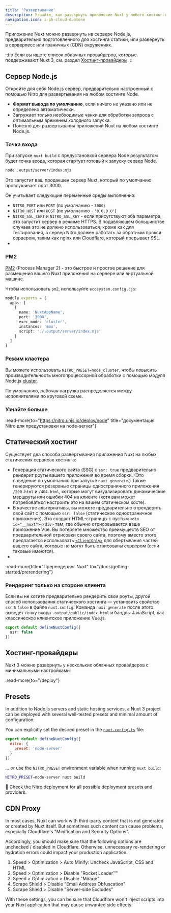 ```yaml
---
title: 'Развертывание'
description: Узнайте, как развернуть приложение Nuxt у любого хостинг-провайдера..
navigation.icon: i-ph-cloud-duotone
---
```


Приложение Nuxt можно развернуть на сервере Node.js, предварительно подготовленного для хостинга статики, или развернуть в серверлесс или граничных (CDN) окружениях.

::tip
Если вы ищете список облачных провайдеров, которые поддерживают Nuxt 3, см. раздел [Хостинг-провайдеры](/deploy).
::

## Сервер Node.js

Откройте для себя Node.js сервер, предварительно настроенный с помощью Nitro для развертывания на любом хостинге Node.

- **Формат вывода по умолчанию**, если ничего не указано или не определено автоматически. <br>
- Загружает только необходимые чанки для обработки запроса с оптимальным временем холодного запуска. <br>
- Полезно для развертывания приложений Nuxt на любом хостинге Node.js.

### Точка входа

При запуске `nuxt build` с предустановкой сервера Node результатом будет точка входа, которая стартует готовый к запуску сервер Node.

```bash [Terminal]
node .output/server/index.mjs
```

Это запустит ваш продакшен сервер Nuxt, который по умолчанию прослушивает порт 3000.

Он учитывает следующие переменные среды выполнения:

- `NITRO_PORT` или `PORT` (по умолчанию - `3000`)
- `NITRO_HOST` или `HOST` (по умолчанию - `'0.0.0.0'`)
- `NITRO_SSL_CERT` и `NITRO_SSL_KEY` - если присутствуют оба параметра, это запустит сервер в режиме HTTPS. В подавляющем большинстве случаев это не должно использоваться, кроме как для тестирования, а сервер Nitro должен работать за обратным прокси сервером, таким как nginx или Cloudflare, который прерывает SSL.
- 
### PM2

[PM2](https://pm2.keymetrics.io/) (Process Manager 2) - это быстрое и простое решение для размещения вашего Nuxt приложения на сервере или виртуальной машине.

Чтобы использовать `pm2`, используйте `ecosystem.config.cjs`:

```ts [ecosystem.config.cjs]
module.exports = {
  apps: [
    {
      name: 'NuxtAppName',
      port: '3000',
      exec_mode: 'cluster',
      instances: 'max',
      script: './.output/server/index.mjs'
    }
  ]
}
```

### Режим кластера

Вы можете использовать `NITRO_PRESET=node_cluster`, чтобы повысить производительность многопроцессорной обработки с помощью модуля Node.js [cluster](https://nodejs.org/dist/latest/docs/api/cluster.html).

По умолчанию, рабочая нагрузка распределяется между исполнителями по круговой схеме.

### Узнайте больше

:read-more{to="https://nitro.unjs.io/deploy/node" title="документация Nitro для предустановки на node-server"}

## Статический хостинг

Существует два способа развертывания приложения Nuxt на любых статических сервисах хостинга:

- Генерация статического сайта (SSG) с `ssr: true` предварительно рендерит роуты вашего приложения во время сборки. (Это поведение по умолчанию при запуске `nuxi generate`.) Также генерируются резервные страницы одностраничного приложения `/200.html` и `/404.html`, которые могут визуализировать динамические маршруты или ошибки 404 на клиенте (хотя вам может потребоваться настроить это на вашем статическом хосте).
- В качестве альтернативы, вы можете предварительно отрендерить свой сайт с помощью `ssr: false` (статическое одностраничное приложение). Это создаст HTML-страницы с пустым `<div id="__nuxt"></div>` там, где обычно отрисовывается ваше приложение Vue. Вы потеряете множество преимуществ SEO от предварительной отрисовки своего сайта, поэтому вместо этого предлагается использовать [`<ClientOnly>`](/docs/api/components/client-only) для обертывания частей вашего сайта, которые не могут быть отрисованы сервером (если таковые имеются).
- 
:read-more{title="Пререндеринг Nuxt" to="/docs/getting-started/prerendering"}

### Рендеринг только на стороне клиента

Если вы не хотите предварительно рендерить свои роуты, другой способ использования статического хостинга — установить свойство `ssr` в `false` в файле `nuxt.config`. Команда `nuxi generate` после этого выведет точку входа `.output/public/index.html` и бандлы JavaScript, как классическое клиентское приложение Vue.js.

```ts twoslash [nuxt.config.ts]
export default defineNuxtConfig({
  ssr: false
})
```

## Хостинг-провайдеры

Nuxt 3 можно развернуть у нескольких облачных провайдеров с минимальными настройками:

:read-more{to="/deploy"}

## Presets

In addition to Node.js servers and static hosting services, a Nuxt 3 project can be deployed with several well-tested presets and minimal amount of configuration.

You can explicitly set the desired preset in the [`nuxt.config.ts`](/docs/guide/directory-structure/nuxt-config) file:

```js twoslash [nuxt.config.ts]
export default defineNuxtConfig({
  nitro: {
    preset: 'node-server'
  }
})
```

... or use the `NITRO_PRESET` environment variable when running `nuxt build`:

```bash [Terminal]
NITRO_PRESET=node-server nuxt build
```

🔎 Check [the Nitro deployment](https://nitro.unjs.io/deploy) for all possible deployment presets and providers.

## CDN Proxy

In most cases, Nuxt can work with third-party content that is not generated or created by Nuxt itself. But sometimes such content can cause problems, especially Cloudflare's "Minification and Security Options".

Accordingly, you should make sure that the following options are unchecked / disabled in Cloudflare. Otherwise, unnecessary re-rendering or hydration errors could impact your production application.

1. Speed > Optimization > Auto Minify: Uncheck JavaScript, CSS and HTML
2. Speed > Optimization > Disable "Rocket Loader™"
3. Speed > Optimization > Disable "Mirage"
4. Scrape Shield > Disable "Email Address Obfuscation"
5. Scrape Shield > Disable "Server-side Excludes"

With these settings, you can be sure that Cloudflare won't inject scripts into your Nuxt application that may cause unwanted side effects.

